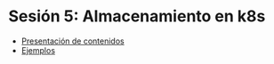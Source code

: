 # Sesión 5: Almacenamiento en k8s

* [Presentación de contenidos](presentacion_unidad5.pdf)
* [Ejemplos](ejemplos)
